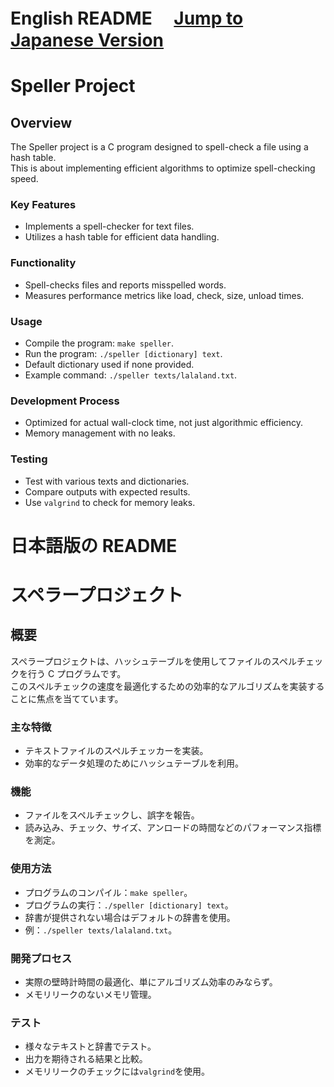 <!-- @format -->

# English README 　[Jump to Japanese Version](#japanese)

# Speller Project

## Overview

The Speller project is a C program designed to spell-check a file using a hash table. <br />
This is about implementing efficient algorithms to optimize spell-checking speed.

### Key Features

- Implements a spell-checker for text files.
- Utilizes a hash table for efficient data handling.

### Functionality

- Spell-checks files and reports misspelled words.
- Measures performance metrics like load, check, size, unload times.

### Usage

- Compile the program: `make speller`.
- Run the program: `./speller [dictionary] text`.
- Default dictionary used if none provided.
- Example command: `./speller texts/lalaland.txt`.

### Development Process

- Optimized for actual wall-clock time, not just algorithmic efficiency.
- Memory management with no leaks.

### Testing

- Test with various texts and dictionaries.
- Compare outputs with expected results.
- Use `valgrind` to check for memory leaks.

<a name="japanese"></a>

# 日本語版の README

# スペラープロジェクト

## 概要

スペラープロジェクトは、ハッシュテーブルを使用してファイルのスペルチェックを行う C プログラムです。<br />
このスペルチェックの速度を最適化するための効率的なアルゴリズムを実装することに焦点を当てています。

### 主な特徴

- テキストファイルのスペルチェッカーを実装。
- 効率的なデータ処理のためにハッシュテーブルを利用。

### 機能

- ファイルをスペルチェックし、誤字を報告。
- 読み込み、チェック、サイズ、アンロードの時間などのパフォーマンス指標を測定。

### 使用方法

- プログラムのコンパイル：`make speller`。
- プログラムの実行：`./speller [dictionary] text`。
- 辞書が提供されない場合はデフォルトの辞書を使用。
- 例：`./speller texts/lalaland.txt`。

### 開発プロセス

- 実際の壁時計時間の最適化、単にアルゴリズム効率のみならず。
- メモリリークのないメモリ管理。

### テスト

- 様々なテキストと辞書でテスト。
- 出力を期待される結果と比較。
- メモリリークのチェックには`valgrind`を使用。
